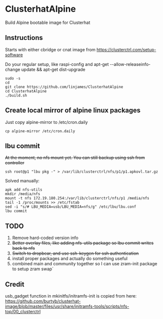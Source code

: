 # ClusterhatAlpine
  Build Alpine bootable image for Clusterhat

## Instructions
  Starts with either cbridge or cnat image from https://clusterctrl.com/setup-software
  
  Do your regular setup, like raspi-config and apt-get --allow-releaseinfo-change update && apt-get dist-upgrade

```
sudo -s
cd
git clone https://github.com/linjames/ClusterhatAlpine
cd ClusterhatAlpine
./build.sh
```

## Create local mirror of alpine linux packages
  Just copy alpine-mirror to /etc/cron.daily
  ```
  cp alpine-mirror /etc/cron.daily
  ```

## lbu commit
  ~~At the moment, no nfs mount yet. You can still backup using ssh from controller~~
  ```
  ssh root@p1 "lbu pkg -" > /var/lib/clusterctrl/nfs/p1/p1.apkovl.tar.gz
  ```

  Solved manually:
  ```
  apk add nfs-utils
  mkdir /media/nfs
  mount -t nfs 172.19.180.254:/var/lib/clusterctrl/nfs/p1 /media/nfs
  tail -1 /proc/mounts >> /etc/fstab
  sed -i "s/# LBU_MEDIA=usb/LBU_MEDIA=nfs/g" /etc/lbu/lbu.conf
  lbu commit
  ```

## TODO
  1. Remove hard-coded version info
  2. ~~Better overlay files, like adding nfs-utils package so lbu commit writes back to nfs~~
  3. ~~Switch to dropbear, and use ssh-keygen for ssh authentication~~
  4. install proper packages and actually do something useful
  5. combined main and community together so I can use zram-init package to setup zram swap`

## Credit
  usb_gadget function in mkinitfs/initramfs-init is copied from here: https://github.com/burtyb/clusterhat-image/blob/master/files/usr/share/initramfs-tools/scripts/nfs-top/00_clusterctrl
